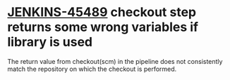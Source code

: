 # [JENKINS-45489](https://issues.jenkins-ci.org/browse/JENKINS-15103) checkout step returns some wrong variables if library is used

The return value from checkout(scm) in the pipeline does not consistently
match the repository on which the checkout is performed.
